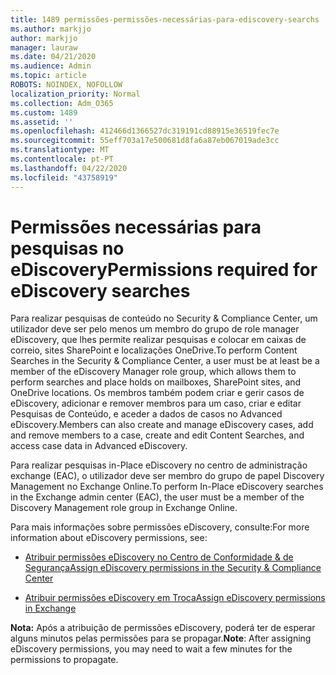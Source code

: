 ```yaml
---
title: 1489 permissões-permissões-necessárias-para-ediscovery-searchs
ms.author: markjjo
author: markjjo
manager: lauraw
ms.date: 04/21/2020
ms.audience: Admin
ms.topic: article
ROBOTS: NOINDEX, NOFOLLOW
localization_priority: Normal
ms.collection: Adm_O365
ms.custom: 1489
ms.assetid: ''
ms.openlocfilehash: 412466d1366527dc319191cd88915e36519fec7e
ms.sourcegitcommit: 55eff703a17e500681d8fa6a87eb067019ade3cc
ms.translationtype: MT
ms.contentlocale: pt-PT
ms.lasthandoff: 04/22/2020
ms.locfileid: "43758919"
---
```

# <a name="permissions-required-for-ediscovery-searches"></a><span data-ttu-id="f7bde-102">Permissões necessárias para pesquisas no eDiscovery</span><span class="sxs-lookup"><span data-stu-id="f7bde-102">Permissions required for eDiscovery searches</span></span>

<span data-ttu-id="f7bde-103">Para realizar pesquisas de conteúdo no Security & Compliance Center, um utilizador deve ser pelo menos um membro do grupo de role manager eDiscovery, que lhes permite realizar pesquisas e colocar em caixas de correio, sites SharePoint e localizações OneDrive.</span><span class="sxs-lookup"><span data-stu-id="f7bde-103">To perform Content Searches in the Security & Compliance Center, a user must be at least be a member of the eDiscovery Manager role group, which allows them to perform searches and place holds on mailboxes, SharePoint sites, and OneDrive locations.</span></span> <span data-ttu-id="f7bde-104">Os membros também podem criar e gerir casos de eDiscovery, adicionar e remover membros para um caso, criar e editar Pesquisas de Conteúdo, e aceder a dados de casos no Advanced eDiscovery.</span><span class="sxs-lookup"><span data-stu-id="f7bde-104">Members can also create and manage eDiscovery cases, add and remove members to a case, create and edit Content Searches, and access case data in Advanced eDiscovery.</span></span>

<span data-ttu-id="f7bde-105">Para realizar pesquisas in-Place eDiscovery no centro de administração exchange (EAC), o utilizador deve ser membro do grupo de papel Discovery Management no Exchange Online.</span><span class="sxs-lookup"><span data-stu-id="f7bde-105">To perform In-Place eDiscovery searches in the Exchange admin center (EAC), the user must be a member of the Discovery Management role group in Exchange Online.</span></span>

<span data-ttu-id="f7bde-106">Para mais informações sobre permissões eDiscovery, consulte:</span><span class="sxs-lookup"><span data-stu-id="f7bde-106">For more information about eDiscovery permissions, see:</span></span> 

- [<span data-ttu-id="f7bde-107">Atribuir permissões eDiscovery no Centro de Conformidade & de Segurança</span><span class="sxs-lookup"><span data-stu-id="f7bde-107">Assign eDiscovery permissions in the Security & Compliance Center</span></span>](https://docs.microsoft.com/office365/securitycompliance/assign-ediscovery-permissions)

- [<span data-ttu-id="f7bde-108">Atribuir permissões eDiscovery em Troca</span><span class="sxs-lookup"><span data-stu-id="f7bde-108">Assign eDiscovery permissions in Exchange</span></span>](https://docs.microsoft.com/exchange/security-and-compliance/in-place-ediscovery/assign-ediscovery-permissions)

<span data-ttu-id="f7bde-109">**Nota:** Após a atribuição de permissões eDiscovery, poderá ter de esperar alguns minutos pelas permissões para se propagar.</span><span class="sxs-lookup"><span data-stu-id="f7bde-109">**Note**: After assigning eDiscovery permissions, you may need to wait a few minutes for the permissions to propagate.</span></span>
